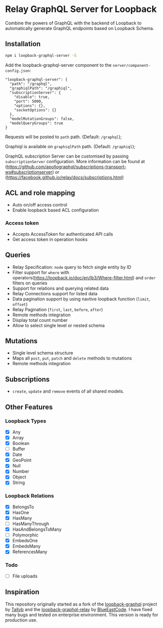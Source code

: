 # Relay GraphQL Server for Loopback

Combine the powers of GraphQL with the backend of Loopback to automatically generate GraphQL endpoints based on Loopback Schema. 

## Installation

```sh
npm i loopback-graphql-server -S
```
Add the loopback-graphql-server component to the `server/component-config.json`: 

```
"loopback-graphql-server": {
  "path": "/graphql",
  "graphiqlPath": "/graphiql",
  "subscriptionServer": {
    "disable": true,
    "port": 5000,
    "options": {},
    "socketOptions": {}
  },
  "modelMutationGroups": false,
  "modelQueryGroups": true
}
```

Requests will be posted to `path` path. (Default: `/graphql`);

Graphiql is available on `graphiqlPath` path. (Default: `/graphiql`);

GraphQL subscription Server can be customised by passing `subscriptionServer` configuration. More information can be found at (https://github.com/apollographql/subscriptions-transport-ws#subscriptionserver) or (https://facebook.github.io/relay/docs/subscriptions.html)

## ACL and role mapping
- Auto on/off access control 
- Enable loopback based ACL configuration

### Access token
- Accepts AccessToken for authenticated API calls
- Get access token in operation hooks

## Queries
- Relay Specification: `node` query to fetch single entity by ID
- Filter support for `where` with operators(https://loopback.io/doc/en/lb3/Where-filter.html) and `order` filters on queries
- Support for relations and querying related data
- Relay Connections support for listed data
- Data pagination support by using navtive loopback function (`limit`, `offset`)
- Relay Pagination (`first`, `last`, `before`, `after`)
- Remote methods integration
- Display total count number 
- Allow to select single level or nested schema

## Mutations
- Single level schema structure
- Maps all `post`, `put`, `patch` and `delete` methods to mutations
- Remote methods integration

## Subscriptions
- `create`, `update` and `remove` events of all shared models.

## Other Features
### Loopback Types
- [x] Any
- [x] Array
- [x] Boolean
- [ ] Buffer
- [x] Date
- [x] GeoPoint
- [x] Null
- [x] Number
- [x] Object
- [x] String

### Loopback Relations
- [x] BelongsTo
- [x] HasOne
- [x] HasMany
- [ ] HasManyThrough
- [x] HasAndBelongsToMany
- [ ] Polymorphic
- [x] EmbedsOne
- [x] EmbedsMany
- [x] ReferencesMany

### Todo
- [ ] File uploads

## Inspiration
This repository originally started as a fork of the [loopback-graphql](https://github.com/Tallyb/loopback-graphql) project by [Tallyb](https://github.com/Tallyb) and the [loopback-graphql-relay](https://github.com/BlueEastCode/loopback-graphql-relay) by [BlueEastCode](https://github.com/BlueEastCode). I have fixed many bugs and tested on enterprise environment. This version is ready for production use. 